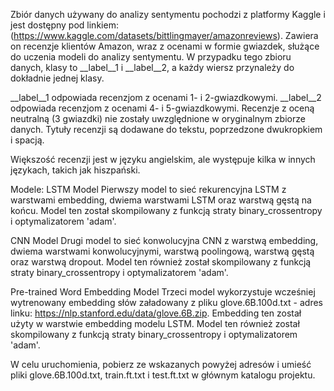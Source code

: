 Zbiór danych używany do analizy sentymentu pochodzi z platformy Kaggle i jest dostępny pod linkiem: (https://www.kaggle.com/datasets/bittlingmayer/amazonreviews). Zawiera on recenzje klientów Amazon, wraz z ocenami w formie gwiazdek, służące do uczenia modeli do analizy sentymentu. W przypadku tego zbioru danych, klasy to __label__1 i __label__2, a każdy wiersz przynależy do dokładnie jednej klasy.

__label__1 odpowiada recenzjom z ocenami 1- i 2-gwiazdkowymi.
__label__2 odpowiada recenzjom z ocenami 4- i 5-gwiazdkowymi.
Recenzje z oceną neutralną (3 gwiazdki) nie zostały uwzględnione w oryginalnym zbiorze danych. Tytuły recenzji są dodawane do tekstu, poprzedzone dwukropkiem i spacją.

Większość recenzji jest w języku angielskim, ale występuje kilka w innych językach, takich jak hiszpański.

Modele: 
LSTM Model
Pierwszy model to sieć rekurencyjna LSTM z warstwami embedding, dwiema warstwami LSTM oraz warstwą gęstą na końcu. Model ten został skompilowany z funkcją straty binary_crossentropy i optymalizatorem 'adam'.

CNN Model
Drugi model to sieć konwolucyjna CNN z warstwą embedding, dwiema warstwami konwolucyjnymi, warstwą poolingową, warstwą gęstą oraz warstwą dropout. Model ten również został skompilowany z funkcją straty binary_crossentropy i optymalizatorem 'adam'.

Pre-trained Word Embedding Model
Trzeci model wykorzystuje wcześniej wytrenowany embedding słów załadowany z pliku glove.6B.100d.txt - adres linku: https://nlp.stanford.edu/data/glove.6B.zip. Embedding ten został użyty w warstwie embedding modelu LSTM. Model ten również został skompilowany z funkcją straty binary_crossentropy i optymalizatorem 'adam'.

W celu uruchomienia, pobierz ze wskazanych powyżej adresów i umieść pliki glove.6B.100d.txt, train.ft.txt i test.ft.txt w głównym katalogu projektu.
